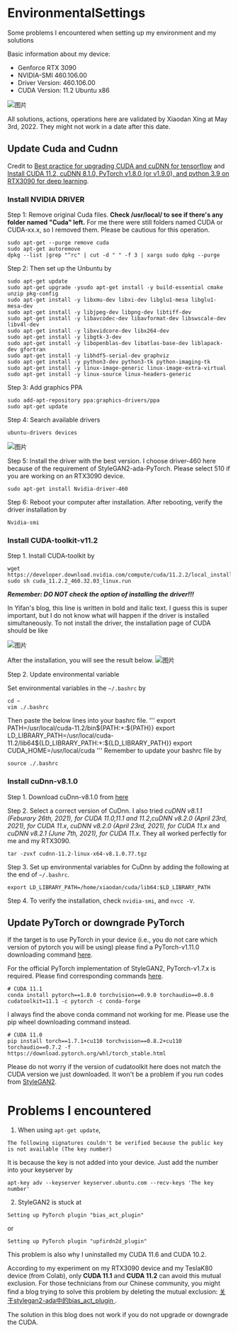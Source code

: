 # EnvironmentalSettings
Some problems I encountered when setting up my environment and my solutions

Basic information about my device: 
* Genforce RTX 3090 
* NVIDIA-SMI 460.106.00  
* Driver Version: 460.106.00   
* CUDA Version: 11.2  Ubuntu x86

![图片](https://user-images.githubusercontent.com/30890745/166502799-6de7cb43-cab1-4638-b224-08be32758f8f.png)

All solutions, actions, operations here are validated by Xiaodan Xing at May 3rd, 2022. They might not work in a date after this date. 


## Update Cuda and Cudnn
Credit to [Best practice for upgrading CUDA and cuDNN for tensorflow](https://stackoverflow.com/questions/50213021/best-practice-for-upgrading-cuda-and-cudnn-for-tensorflow) and [Install CUDA 11.2, cuDNN 8.1.0, PyTorch v1.8.0 (or v1.9.0), and python 3.9 on RTX3090 for deep learning](https://medium.com/analytics-vidhya/install-cuda-11-2-cudnn-8-1-0-and-python-3-9-on-rtx3090-for-deep-learning-fcf96c95f7a1).

### Install NVIDIA DRIVER

Step 1: Remove original Cuda files. **Check /usr/local/ to see if there's any folder named "Cuda" left.** For me there were still folders named CUDA or CUDA-xx.x, so I removed them. Please be cautious for this operation. 

```
sudo apt-get --purge remove cuda
sudo apt-get autoremove
dpkg --list |grep "^rc" | cut -d " " -f 3 | xargs sudo dpkg --purge
```

Step 2: Then set up the Unbuntu by

```
sudo apt-get update
sudo apt-get upgrade -ysudo apt-get install -y build-essential cmake unzip pkg-config
sudo apt-get install -y libxmu-dev libxi-dev libglu1-mesa libglu1-mesa-dev
sudo apt-get install -y libjpeg-dev libpng-dev libtiff-dev
sudo apt-get install -y libavcodec-dev libavformat-dev libswscale-dev libv4l-dev
sudo apt-get install -y libxvidcore-dev libx264-dev
sudo apt-get install -y libgtk-3-dev
sudo apt-get install -y libopenblas-dev libatlas-base-dev liblapack-dev gfortran
sudo apt-get install -y libhdf5-serial-dev graphviz
sudo apt-get install -y python3-dev python3-tk python-imaging-tk
sudo apt-get install -y linux-image-generic linux-image-extra-virtual
sudo apt-get install -y linux-source linux-headers-generic
```

Step 3: Add graphics PPA
```
sudo add-apt-repository ppa:graphics-drivers/ppa
sudo apt-get update
```

Step 4: Search available drivers
```
ubuntu-drivers devices
```
![图片](https://user-images.githubusercontent.com/30890745/166504728-1a30e940-f5b3-49cc-a7e6-7510e3743943.png)


Step 5: Install the driver with the best version. I choose driver-460 here because of the requirement of StyleGAN2-ada-PyTorch. Please select 510 if you are working on an RTX3090 device.
```
sudo apt-get install Nvidia-driver-460
```

Step 6: Reboot your computer after installation. After rebooting, verify the driver installation by

```
Nvidia-smi
```


### Install CUDA-toolkit-v11.2
Step 1. Install CUDA-toolkit by

```
wget https://developer.download.nvidia.com/compute/cuda/11.2.2/local_installers/cuda_11.2.2_460.32.03_linux.run
sudo sh cuda_11.2.2_460.32.03_linux.run
```

***Remember: DO NOT check the option of installing the driver!!!***

In Yifan's blog, this line is written in bold and italic text. I guess this is super important, but I do not know what will happen if the driver is installed simultaneously. To not install the driver, the installation page of CUDA should be like

![图片](https://user-images.githubusercontent.com/30890745/166521580-5262001d-ca62-4ad1-ba48-772688e53cfa.png)

After the installation, you will see the result below.
![图片](https://user-images.githubusercontent.com/30890745/166521626-06dd5009-dc95-475c-a152-cc2832460ede.png)

Step 2. Update environmental variable

Set environmental variables in the `~/.bashrc` by
```
cd ~
vim ./.bashrc
```
Then paste the below lines into your bashrc file. 
'''
export PATH=/usr/local/cuda-11.2/bin${PATH:+:${PATH}}
export LD_LIBRARY_PATH=/usr/local/cuda-11.2/lib64${LD_LIBRARY_PATH:+:${LD_LIBRARY_PATH}}
export CUDA_HOME=/usr/local/cuda
'''
Remember to update your bashrc file by
```
source ./.bashrc
```

### Install cuDnn-v8.1.0

Step 1. Download cuDnn-v8.1.0 from [here](https://developer.nvidia.com/rdp/cudnn-archive)

Step 2. Select a correct version of CuDnn. I also tried *cuDNN v8.1.1 (Feburary 26th, 2021), for CUDA 11.0,11.1 and 11.2*,*cuDNN v8.2.0 (April 23rd, 2021), for CUDA 11.x*, *cuDNN v8.2.0 (April 23rd, 2021), for CUDA 11.x* and *cuDNN v8.2.1 (June 7th, 2021), for CUDA 11.x*. They all worked perfectly for me and my RTX3090.

```
tar -zvxf cudnn-11.2-linux-x64-v8.1.0.77.tgz
```

Step 3. Set up environmental variables for CuDnn by adding the following at the end of `~/.bashrc`.

```
export LD_LIBRARY_PATH=/home/xiaodan/cuda/lib64:$LD_LIBRARY_PATH
```

Step 4. To verify the installation, check `nvidia-smi`, and `nvcc -V`.

## Update PyTorch or downgrade PyTorch
If the target is to use PyTorch in your device (i.e., you do not care which version of pytorch you will be using) please find a PyTorch-v1.11.0 downloading command [here](https://pytorch.org/get-started/locally/).

For the official PyTorch implementation of StyleGAN2, PyTorch-v1.7.x is required. Please find corresponding commands [here](https://pytorch.org/get-started/previous-versions/). 

```
# CUDA 11.1
conda install pytorch==1.8.0 torchvision==0.9.0 torchaudio==0.8.0 cudatoolkit=11.1 -c pytorch -c conda-forge
```

I always find the above conda command not working for me. Please use the pip wheel downloading command instead.

```
# CUDA 11.0
pip install torch==1.7.1+cu110 torchvision==0.8.2+cu110 torchaudio==0.7.2 -f https://download.pytorch.org/whl/torch_stable.html
```
Please do not worry if the version of cudatoolkit here does not match the CUDA version we just downloaded. It won't be a problem if you run codes from [StyleGAN2](https://github.com/NVlabs/stylegan2-ada-pytorch).




# Problems I encountered

1. When using `apt-get update`, 
```
The following signatures couldn't be verified because the public key is not available (The key number)
```
It is because the key is not added into your device. Just add the number into your keyserver by 
```
apt-key adv --keyserver keyserver.ubuntu.com --recv-keys 'The key number'
```

2. StyleGAN2 is stuck at
```
Setting up PyTorch plugin "bias_act_plugin"
```
or 
```
Setting up PyTorch plugin "upfirdn2d_plugin"
```

This problem is also why I uninstalled my CUDA 11.6 and CUDA 10.2. 

According to my experiment on my RTX3090 device and my TeslaK80 device (from Colab), only **CUDA 11.1** and **CUDA 11.2** can avoid this mutual exclusion. For those technicians from our Chinese community, you might find a blog trying to solve this problem by deleting the mutual exclusion: [
关于stylegan2-ada中的bias_act_plugin
](https://blog.csdn.net/weixin_44180836/article/details/119615131). 

The solution in this blog does not work if you do not upgrade or downgrade the CUDA. 









